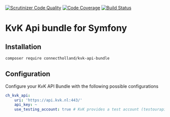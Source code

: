 [![Scrutinizer Code Quality](https://scrutinizer-ci.com/g/ConnectHolland/kvk-api-bundle/badges/quality-score.png?b=master&s=22d7d456cfe3dedc0f4ff0921512b0b0f08cf460)](https://scrutinizer-ci.com/g/ConnectHolland/kvk-api-bundle/?branch=master)
[![Code Coverage](https://scrutinizer-ci.com/g/ConnectHolland/kvk-api-bundle/badges/coverage.png?b=master&s=901b47ddc83e624076c860bd3f28813d6a12365e)](https://scrutinizer-ci.com/g/ConnectHolland/kvk-api-bundle/?branch=master)
[![Build Status](https://scrutinizer-ci.com/g/ConnectHolland/kvk-api-bundle/badges/build.png?b=master&s=b9debb5650bf235964f295f1741e36650bff2fff)](https://scrutinizer-ci.com/g/ConnectHolland/kvk-api-bundle/build-status/master)

# KvK Api bundle for Symfony
## Installation
```bash
composer require connectholland/kvk-api-bundle
```

## Configuration
Configure your KvK API Bundle with the following possible configurations
```yaml
ch_kvk_api:
    uri: 'https://api.kvk.nl:443/'
    api_key: ~
    use_testing_account: true # KvK provides a test account (testourapis) with a limited dataset.
```
